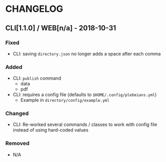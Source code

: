 # CHANGELOG

## CLI[1.1.0] / WEB[n/a]  - 2018-10-31
### Fixed
- CLI: saving `directory.json` no longer adds a space after each comma 

### Added
- CLI: `publish` command
    - data
    - pdf
- CLI: requires a config file (defaults to `$HOME/.config/plebeians.yml`)
    - Example in `directory/config/example.yml`

### Changed
- CLI: Re-worked several commands / classes to work with config file instead
  of using hard-coded values

### Removed
- N/A
